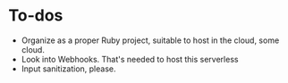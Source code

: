 # To-dos

- Organize as a proper Ruby project, suitable to host in the cloud, some cloud.
- Look into Webhooks. That's needed to host this serverless
- Input sanitization, please.

